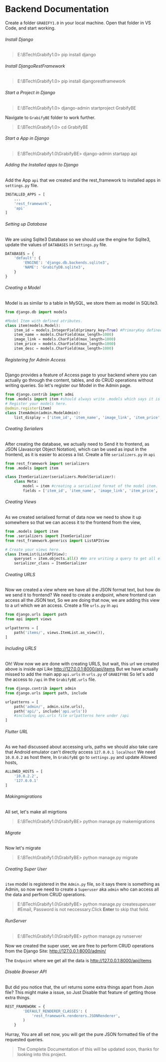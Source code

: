 # Backend Documentation

Create a folder `GRABIFY1.0` in your local machine.
Open that folder in VS Code, and start working.

###### Install Django
>E:\BTech\Grabify1.0> pip install django

###### Install DjangoRestFramework
>E:\BTech\Grabify1.0> pip install djangorestframework

###### Start a Project in Django
>E:\BTech\Grabify1.0> django-admin startproject GrabifyBE

Navigate to `GrabifyBE` folder to work further.
>E:\BTech\Grabify1.0> cd GrabifyBE

###### Start a App in Django
>E:\BTech\Grabify1.0\GrabifyBE> django-admin startapp api

###### Adding the Installed apps to Django
Add the App `api` that we created and the rest_framework to installed apps in `settings.py` file.
```python
INSTALLED_APPS = [
	...
    'rest_framework',
    'api'
]
```
###### Setting up Database
We are using Sqlite3 Database so we should use the engine for Sqlite3, update the values of 
 `DATABASES` in `Settings.py` file.
```python
DATABASES = {
    'default': {
        'ENGINE': 'django.db.backends.sqlite3',
        'NAME': 'GrabifyDB.sqlite3',
    }
}
```
###### Creating a Model
Model is as similar to a table in MySQL, we store them as model in SQLite3.
```python
from django.db import models

#Model Item with defined atributes.
class item(models.Model): 
    item_id = models.IntegerField(primary_key=True) #PrimaryKey defined
    item_name = models.CharField(max_length=1000)
    image_link = models.CharField(max_length=1000)
    item_price = models.CharField(max_length=1000)
    item_desc = models.CharField(max_length=1000)
```
###### Registering for Admin Access
Django provides a feature of Access page to your backend where you can actually go through the content, tables, and do CRUD operations without writing queries.
So let's register our Model in the Admin page.
```python
from django.contrib import admi
from .models import item #should always write .models which says it is a file
# Register your models here.
@admin.register(item)
class ItemAdmin(admin.ModelAdmin):
    list_display = ['item_id', 'item_name', 'image_link', 'item_price', 'item_desc']
```
###### Creating Serialiers
After creating the database, we actually need to Send it to frontend, as JSON (Javascript Object Notation), which can be used as input in the frontend, as it is easier to access a list.
Create a file `serializers.py` in `api`
```python 
from rest_framework import serializers
from .models import item

class ItemSerializer(serializers.ModelSerializer):
    class Meta:
        model = item #creating a serialized format of the model item.
        fields = ['item_id', 'item_name', 'image_link', 'item_price', 'item_desc']
```
###### Creating Views
As we created serialixed format of data now we need to show it up somewhere so that we can access it to the frontend from the view,
```python
from .models import item
from .serializers import ItemSerializer
from rest_framework.generics import ListAPIView

# Create your views here.
class ItemList(ListAPIView):
    queryset = item.objects.all() #We are writing a query to get all elements 
    serializer_class = ItemSerializer 
```
###### Creating URLS
Now we created a view where we have all the JSON format text, but how do we send it to frontend?
We need to create a endpoint, where frontend can access all the JSON text, 
So we are doing that now, we are adding this view to a url which we an access.
Create a file `urls.py` in `api`
```python
from django.urls import path
from api import views  

urlpatterns = [
    path('items/', views.ItemList.as_view()),
]
```
###### Including URLS
Oh! Wow now we are done with creating URLS, but wait, this url we created above is inside _api_
Like http://127.0.0.1:8000/api/items
But we have actually missed to add the main app `api.urls` in `urls.py` of `GRABIFYBE`
So let's add the access to `/api` in the `GrabifyBE.urls` file.
```python
from django.contrib import admin
from django.urls import path, include

urlpatterns = [
    path('admin/', admin.site.urls),
    path('api/', include('api.urls')) 
    #including api.urls file urlpatterns here under /api
]
```
###### Flutter URL
As we had discussed about accessing urls, paths we should also take care that Android emulator can't directly access `127.0.0.1 localhost` We need `10.0.0.2` as host there,
In `GrabifyBE` go to `settings.py` and update Allowed hosts,
```python
ALLOWED_HOSTS = [
    '10.0.2.2',
    '127.0.0.1'
]
```

###### Makingmigrations
All set, let's make all migrtions
>E:\BTech\Grabify1.0\GrabifyBE> python manage.py makemigrations

###### Migrate
Now let's migrate 
>E:\BTech\Grabify1.0\GrabifyBE> python manage.py migrate

###### Creating Super User
`item` model is registered in the `Admin.py` file, so it says there is something as Admin, so now we need to create a `Superuser` aka `admin` who can access all the data and perfrom CRUD operations.
>E:\BTech\Grabify1.0\GrabifyBE> python manage.py createsuperuser
>#Email, Password is not neccessary.Click **Enter** to skip that feild.

###### RunServer
>E:\BTech\Grabify1.0\GrabifyBE> python manage.py runserver

Now we created the super user, we are free to perform CRUD operations from the 
Django Site: http://127.0.0.1:8000/admin/

The `Endpoint` where we get all the data is http://127.0.0.1:8000/api/items

###### Disable Browser API
But did you notice that, the url returns some extra things apart from Json file?
This might make a issue, so Just Disable that feature of getting those extra things.
```python
REST_FRAMEWORK = {
        'DEFAULT_RENDERER_CLASSES': (
            'rest_framework.renderers.JSONRenderer',
        )
    }
```
Hurray, You are all set now, you will get the pure JSON formatted file of the requested queries.

> The Complete Documentation of this will be updated soon, thanks for looking into this project.
